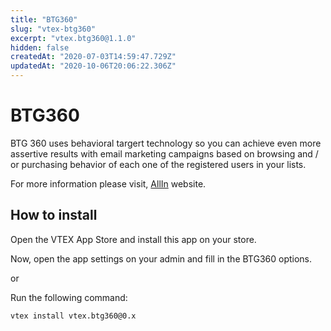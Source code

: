 ```yaml
---
title: "BTG360"
slug: "vtex-btg360"
excerpt: "vtex.btg360@1.1.0"
hidden: false
createdAt: "2020-07-03T14:59:47.729Z"
updatedAt: "2020-10-06T20:06:22.306Z"
---
```

# BTG360

BTG 360 uses behavioral targert technology so you can achieve even more assertive results
with email marketing campaigns based on browsing and / or purchasing behavior of each
one of the registered users in your lists.

For more information please visit, [AllIn](https://allinmail.com.br/) website.

## How to install

Open the VTEX App Store and install this app on your store.

Now, open the app settings on your admin and fill in the BTG360 options.

or

Run the following command:

```sh
vtex install vtex.btg360@0.x
```